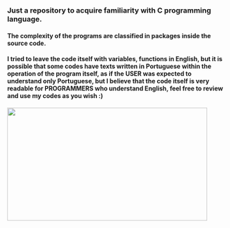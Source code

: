 ### Just a repository to acquire familiarity with C programming language.

#### The complexity of the programs are classified in packages inside the source code.

#### I tried to leave the code itself with variables, functions in English, but it is possible that some codes have texts written in Portuguese within the operation of the program itself, as if the USER was expected to understand only Portuguese, but I believe that the code itself is very readable for PROGRAMMERS who understand English, feel free to review and use my codes as you wish :)

<img src="https://magiagifs.com.br/wp-content/uploads/2019/08/gifs-anime5.gif" width="460" height="260" />
